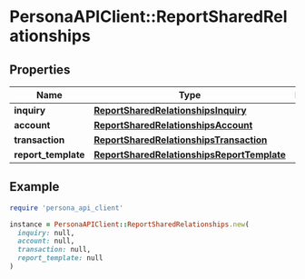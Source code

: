 # PersonaAPIClient::ReportSharedRelationships

## Properties

| Name | Type | Description | Notes |
| ---- | ---- | ----------- | ----- |
| **inquiry** | [**ReportSharedRelationshipsInquiry**](ReportSharedRelationshipsInquiry.md) |  | [optional] |
| **account** | [**ReportSharedRelationshipsAccount**](ReportSharedRelationshipsAccount.md) |  | [optional] |
| **transaction** | [**ReportSharedRelationshipsTransaction**](ReportSharedRelationshipsTransaction.md) |  | [optional] |
| **report_template** | [**ReportSharedRelationshipsReportTemplate**](ReportSharedRelationshipsReportTemplate.md) |  | [optional] |

## Example

```ruby
require 'persona_api_client'

instance = PersonaAPIClient::ReportSharedRelationships.new(
  inquiry: null,
  account: null,
  transaction: null,
  report_template: null
)
```

